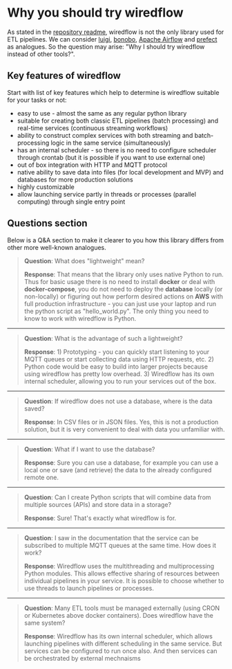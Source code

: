 # Why you should try wiredflow

As stated in the [repository readme](https://github.com/wiredhut/wiredflow), 
wiredflow is not the only library used for ETL pipelines. We can consider 
[luigi](https://github.com/spotify/luigi), [bonobo](https://github.com/python-bonobo/bonobo),
[Apache Airflow](https://github.com/apache/airflow) and [prefect](https://github.com/PrefectHQ/prefect) as analogues.
So the question may arise: "Why I should try wiredflow instead of other tools?".

## Key features of wiredflow

Start with list of key features which help to determine is wiredflow suitable for your tasks or not: 

- easy to use - almost the same as any regular python library
- suitable for creating both classic ETL pipelines (batch processing) and real-time services 
  (continuous streaming workflows)
- ability to construct complex services with both streaming and batch-processing logic in the same service (simultaneously)
- has an internal scheduler - so there is no need to configure scheduler through crontab (but it is possible if you want to use external one)
- out of box integration with HTTP and MQTT protocol
- native ability to save data into files (for local development and MVP) and databases for more production solutions
- highly customizable
- allow launching service partly in threads or processes (parallel computing) through single entry point

## Questions section

Below is a Q&A section to make it clearer 
to you how this library differs from other more well-known analogues.

> **Question**: What does "lightweight" mean?
> 
> **Response**: That means that the library only uses native Python to run. 
> Thus for basic usage there is no need to install **docker** or deal with **docker-compose**, you do 
> not need to deploy the **database** locally (or non-locally) or figuring out how perform desired actions 
> on **AWS** with full production infrastructure - you can just use your laptop and run 
> the python script as "hello_world.py". The only thing you need to know to work 
> with wiredflow is Python.

---

> **Question**: What is the advantage of such a lightweight?
> 
> **Response**: 1) Prototyping - you can quickly start listening to your MQTT 
> queues or start collecting data using HTTP requests, etc. 2) Python code 
> would be easy to build into larger projects because using wiredflow has 
> pretty low overhead. 3) Wiredflow has its own internal scheduler, allowing 
> you to run your services out of the box.

---

> **Question**: If wiredflow does not use a database, where is the data saved?
> 
> **Response**: In CSV files or in JSON files. Yes, this is not a production solution, 
> but it is very convenient to deal with data you unfamiliar with.

---

> **Question**: What if I want to use the database?
> 
> **Response**: Sure you can use a database, for example you can use a local one 
> or save (and retrieve) the data to the already configured remote one.

---

> **Question**: Can I create Python scripts that will combine data from multiple 
> sources (APIs) and store data in a storage?
>
> **Response**: Sure! That's exactly what wiredflow is for.

---

> **Question**: I saw in the documentation that the service can be subscribed to 
> multiple MQTT queues at the same time. How does it work?
> 
> **Response**: Wiredflow uses the multithreading and multiprocessing Python modules. This allows 
> effective sharing of resources between individual pipelines in your service. It is possible 
> to choose whether to use threads to launch pipelines or processes.

---

> **Question**: Many ETL tools must be managed externally (using CRON or Kubernetes above docker containers). 
> Does wiredflow have the same system?
> 
> **Response**: Wiredflow has its own internal scheduler, which allows 
> launching pipelines with different scheduling in the same service. 
> But services can be configured to run once also. 
> And then services can be orchestrated by external mechnaisms
